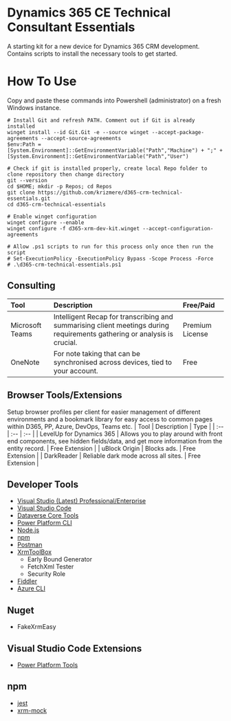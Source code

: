 # Dynamics 365 CE Technical Consultant Essentials
A starting kit for a new device for Dynamics 365 CRM development. Contains scripts to install the necessary tools to get started.

# How To Use
Copy and paste these commands into Powershell (administrator) on a fresh Windows instance.
```
# Install Git and refresh PATH. Comment out if Git is already installed
winget install --id Git.Git -e --source winget --accept-package-agreements --accept-source-agreements
$env:Path = [System.Environment]::GetEnvironmentVariable("Path","Machine") + ";" + [System.Environment]::GetEnvironmentVariable("Path","User")

# Check if git is installed properly, create local Repo folder to clone repository then change directory
git --version
cd $HOME; mkdir -p Repos; cd Repos
git clone https://github.com/krizmere/d365-crm-technical-essentials.git
cd d365-crm-technical-essentials

# Enable winget configuration
winget configure --enable
winget configure -f d365-xrm-dev-kit.winget --accept-configuration-agreements

# Allow .ps1 scripts to run for this process only once then run the script
# Set-ExecutionPolicy -ExecutionPolicy Bypass -Scope Process -Force
# .\d365-crm-technical-essentials.ps1
```

## Consulting
| Tool  | Description | Free/Paid |
| :-- | :-- | :-- |
| Microsoft Teams  | Intelligent Recap for transcribing and summarising client meetings during requirements gathering or analysis is crucial.  | Premium License |
| OneNote  | For note taking that can be synchronised across devices, tied to your account. | Free |

## Browser Tools/Extensions
Setup browser profiles per client for easier management of different environments and a bookmark library for easy access to common pages within D365, PP, Azure, DevOps, Teams etc.
| Tool  | Description | Type |
| :-- | :-- | :-- |
| LevelUp for Dynamics 365  | Allows you to play around with front end components, see hidden fields/data, and get more information from the entity record. | Free Extension |
| uBlock Origin  | Blocks ads. | Free Extension |
| DarkReader  | Reliable dark mode across all sites. | Free Extension |

## Developer Tools
* [Visual Studio (Latest) Professional/Enterprise](https://visualstudio.microsoft.com/downloads/)
* [Visual Studio Code](https://visualstudio.microsoft.com/downloads/)
* [Dataverse Core Tools](https://learn.microsoft.com/en-us/power-apps/developer/data-platform/download-tools-nuget)
* [Power Platform CLI](https://learn.microsoft.com/en-us/power-platform/developer/cli/introduction?tabs=windows)
* [Node.js](https://nodejs.org/en/download/)
* [npm](https://docs.npmjs.com/downloading-and-installing-node-js-and-npm)
* [Postman](https://www.postman.com/)
* [XrmToolBox](https://www.xrmtoolbox.com/)
  * Early Bound Generator
  * FetchXml Tester
  * Security Role
* [Fiddler](https://www.telerik.com/download/fiddler)
* [Azure CLI](https://learn.microsoft.com/en-us/cli/azure/install-azure-cli-windows?view=azure-cli-latest&pivots=winget)


## Nuget
* FakeXrmEasy

## Visual Studio Code Extensions
* [Power Platform Tools](https://marketplace.visualstudio.com/items?itemName=microsoft-IsvExpTools.powerplatform-vscode)

## npm
* [jest](https://jestjs.io/)
* [xrm-mock](https://www.npmjs.com/package/xrm-mock)
